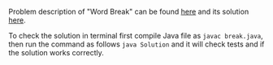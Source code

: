 Problem description of "Word Break" can be found [here](https://leetcode.com/problems/word-break/) and its solution [here](https://github.com/aurimas13/Solutions-To-Problems/blob/main/LeetCode/Java%20Solutions/Word%20Break/break.java). 

To check the solution in terminal first compile Java file as `javac break.java`, then run the command as follows `java Solution` and it will check tests and if the solution works correctly.